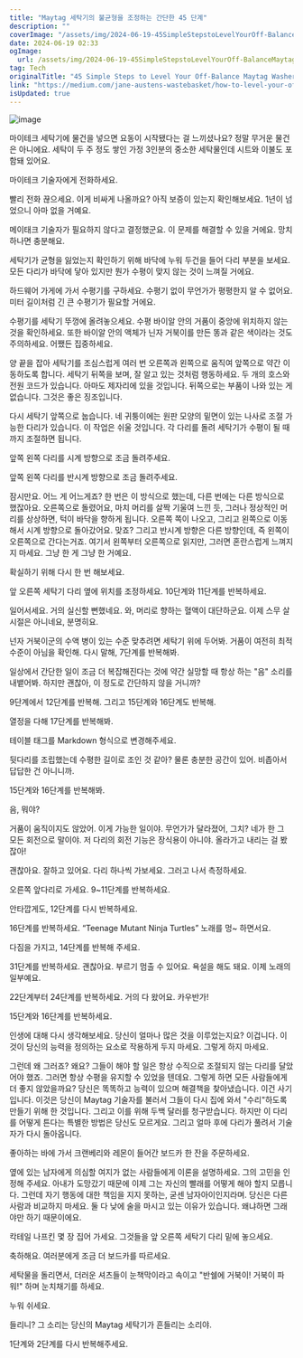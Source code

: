 ```yaml
---
title: "Maytag 세탁기의 불균형을 조정하는 간단한 45 단계"
description: ""
coverImage: "/assets/img/2024-06-19-45SimpleStepstoLevelYourOff-BalanceMaytagWasher_0.png"
date: 2024-06-19 02:33
ogImage: 
  url: /assets/img/2024-06-19-45SimpleStepstoLevelYourOff-BalanceMaytagWasher_0.png
tag: Tech
originalTitle: "45 Simple Steps to Level Your Off-Balance Maytag Washer"
link: "https://medium.com/jane-austens-wastebasket/how-to-level-your-off-balance-maytag-washer-in-45-simple-steps-4591914dc247"
isUpdated: true
---
```







![image](/assets/img/2024-06-19-45SimpleStepstoLevelYourOff-BalanceMaytagWasher_0.png)

마이테크 세탁기에 물건을 넣으면 요동이 시작됐다는 걸 느끼셨나요? 정말 무거운 물건은 아니에요. 세탁이 두 주 정도 쌓인 가정 3인분의 중소한 세탁물인데 시트와 이불도 포함돼 있어요.

마이테크 기술자에게 전화하세요.

빨리 전화 끊으세요. 이게 비싸게 나올까요? 아직 보증이 있는지 확인해보세요. 1년이 넘었으니 아마 없을 거예요.


<div class="content-ad"></div>

메이태크 기술자가 필요하지 않다고 결정했군요. 이 문제를 해결할 수 있을 거에요. 망치하나면 충분해요.

세탁기가 균형을 잃었는지 확인하기 위해 바닥에 누워 두건을 들어 다리 부분을 보세요. 모든 다리가 바닥에 닿아 있지만 뭔가 수평이 맞지 않는 것이 느껴질 거에요.

하드웨어 가게에 가서 수평기를 구하세요. 수평기 없이 무언가가 평평한지 알 수 없어요. 미터 길이처럼 긴 큰 수평기가 필요할 거에요.

수평기를 세탁기 뚜껑에 올려놓으세요. 수평 바이알 안의 거품이 중앙에 위치하지 않는 것을 확인하세요. 또한 바이알 안의 액체가 닌자 거북이를 만든 똥과 같은 색이라는 것도 주의하세요. 어쨌든 집중하세요.

<div class="content-ad"></div>

양 끝을 잡아 세탁기를 조심스럽게 여러 번 오른쪽과 왼쪽으로 움직여 앞쪽으로 약간 이동하도록 합니다. 세탁기 뒤쪽을 보며, 잘 알고 있는 것처럼 행동하세요. 두 개의 호스와 전원 코드가 있습니다. 아마도 제자리에 있을 것입니다. 뒤쪽으로는 부품이 나와 있는 게 없습니다. 그것은 좋은 징조입니다.

다시 세탁기 앞쪽으로 눕습니다. 네 귀퉁이에는 원판 모양의 밑면이 있는 나사로 조절 가능한 다리가 있습니다. 이 작업은 쉬울 것입니다. 각 다리를 돌려 세탁기가 수평이 될 때까지 조절하면 됩니다.

앞쪽 왼쪽 다리를 시계 방향으로 조금 돌려주세요.

앞쪽 왼쪽 다리를 반시계 방향으로 조금 돌려주세요.

<div class="content-ad"></div>

잠시만요. 어느 게 어느게죠? 한 번은 이 방식으로 했는데, 다른 번에는 다른 방식으로 했잖아요. 오른쪽으로 돌렸어요, 마치 머리를 살짝 기울여 느낀 듯, 그러나 정상적인 머리를 상상하면, 턱이 바닥을 향하게 됩니다. 오른쪽 쪽이 나오고, 그리고 왼쪽으로 이동해서 시계 방향으로 돌아갔어요. 맞죠? 그리고 반시계 방향은 다른 방향인데, 즉 왼쪽이 오른쪽으로 간다는거죠. 여기서 왼쪽부터 오른쪽으로 읽지만, 그러면 혼란스럽게 느껴지지 마세요. 그냥 한 게 그냥 한 거예요.

확실하기 위해 다시 한 번 해보세요.

앞 오른쪽 세탁기 다리 옆에 위치를 조정하세요. 10단계와 11단계를 반복하세요.

일어서세요. 거의 실신할 뻔했네요. 와, 머리로 향하는 혈액이 대단하군요. 이제 스무 살 시절은 아니네요, 분명히요.

<div class="content-ad"></div>

넌자 거북이군의 수액 병이 있는 수준 맞추려면 세탁기 위에 두어봐. 거품이 여전히 최적 수준이 아님을 확인해. 다시 말해, 7단계를 반복해봐.

일상에서 간단한 일이 조금 더 복잡해진다는 것에 약간 실망할 때 항상 하는 "음" 소리를 내뱉어봐. 하지만 괜찮아, 이 정도로 간단하지 않을 거니까?

9단계에서 12단계를 반복해. 그리고 15단계와 16단계도 반복해.

열정을 다해 17단계를 반복해봐.

<div class="content-ad"></div>

테이블 태그를 Markdown 형식으로 변경해주세요.

<div class="content-ad"></div>

뒷다리를 조립했는데 수평한 길이로 조인 것 같아? 물론 충분한 공간이 있어. 비좁아서 답답한 건 아니니까.

15단계와 16단계를 반복해봐.

음, 뭐야?

거품이 움직이지도 않았어. 이게 가능한 일이야. 무언가가 달라졌어, 그치? 네가 한 그 모든 회전으로 말이야. 저 다리의 회전 기능은 장식용이 아니야. 올라가고 내리는 걸 봤잖아!

<div class="content-ad"></div>

괜찮아요. 잘하고 있어요. 다리 하나씩 가보세요. 그러고 나서 측정하세요.

오른쪽 앞다리로 가세요. 9~11단계를 반복하세요.

안타깝게도, 12단계를 다시 반복하세요.

16단계를 반복하세요. “Teenage Mutant Ninja Turtles” 노래를 멍~ 하면서요.

<div class="content-ad"></div>

다짐을 가지고, 14단계를 반복해 주세요.

31단계를 반복하세요. 괜찮아요. 부르기 멈출 수 있어요. 욕설을 해도 돼요. 이제 노래의 일부예요.

22단계부터 24단계를 반복하세요. 거의 다 왔어요. 카우반가!

15단계와 16단계를 반복하세요.

<div class="content-ad"></div>

인생에 대해 다시 생각해보세요. 당신이 얼마나 많은 것을 이루었는지요? 이겁니다. 이것이 당신의 능력을 정의하는 요소로 작용하게 두지 마세요. 그렇게 하지 마세요.

그런데 왜 그러죠? 왜요? 그들이 해야 할 일은 항상 수직으로 조절되지 않는 다리를 달았어야 했죠. 그러면 항상 수평을 유지할 수 있었을 텐데요. 그렇게 하면 모든 사람들에게 더 좋지 않았을까요? 당신은 똑똑하고 능력이 있으며 해결책을 찾아냈습니다. 이건 사기입니다. 이것은 당신이 Maytag 기술자를 불러서 그들이 다시 집에 와서 "수리"하도록 만들기 위해 한 것입니다. 그리고 이를 위해 두백 달러를 청구받습니다. 하지만 이 다리를 어떻게 튼다는 특별한 방법은 당신도 모르게요. 그리고 얼마 후에 다리가 풀려서 기술자가 다시 돌아옵니다.

좋아하는 바에 가서 크랜베리와 레몬이 들어간 보드카 한 잔을 주문하세요.

옆에 있는 남자에게 의심할 여지가 없는 사람들에게 이론을 설명하세요. 그의 고민을 인정해 주세요. 아내가 도망갔기 때문에 이제 그는 자신의 빨래를 어떻게 해야 할지 모릅니다. 그런데 자기 행동에 대한 책임을 지지 못하는, 굳센 남자아이인지라며. 당신은 다른 사람과 비교하지 마세요. 둘 다 낮에 술을 마시고 있는 이유가 있습니다. 왜냐하면 그래야만 하기 때문이에요.

<div class="content-ad"></div>

칵테일 나프킨 몇 장 집어 가세요. 그것들을 앞 오른쪽 세탁기 다리 밑에 놓으세요.

축하해요. 여러분에게 조금 더 보드카를 따르세요.

세탁물을 돌리면서, 더러운 셔츠들이 눈책막이라고 속이고 "반쉘에 거북이! 거북이 파워!" 하며 눈치채기를 하세요.

누워 쉬세요.

<div class="content-ad"></div>

들리니? 그 소리는 당신의 Maytag 세탁기가 흔들리는 소리야.

1단계와 2단계를 다시 반복해주세요.
